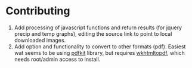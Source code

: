 # Contributing #

1. Add processing of javascript functions and return results (for jquery precip and temp graphs), editing the source link to point to local downloaded images.
2. Add option and functionality to convert to other formats (pdf).  Easiest wat seems to be using [pdfkit](https://github.com/pdfkit/pdfkit/wiki/Installing-WKHTMLTOPDF) library, but requires [wkhtmltopdf](http://wkhtmltopdf.org/), which needs root/admin access to install.